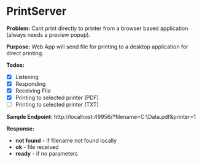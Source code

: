 # PrintServer

**Problem:** Cant print directly to printer from a browser based application (always needs a preview popup).

**Purpose:** Web App will send file for printing to a desktop application for direct printing. 

**Todos:**
- [x] Listening
- [x] Responding
- [x] Receiving File
- [x] Printing to selected printer (PDF)
- [ ] Printing to selected printer (TXT)

**Sample Endpoint:**
http://localhost:49956/?filename=C:\Data.pdf&printer=1

**Response:**
- **not found** - if filename not found locally
- **ok** - file received
- **ready** - if no parameters

